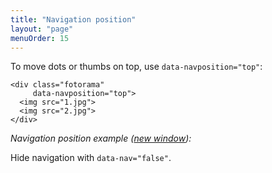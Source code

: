 ```yaml
---
title: "Navigation position"
layout: "page"
menuOrder: 15
---
```


To move dots or thumbs on top, use `data-navposition="top"`:

	<div class="fotorama"
	     data-navposition="top">
	  <img src="1.jpg">
	  <img src="2.jpg">
	</div>

*Navigation position example (<a href="/examples/navigation-position.html" target="_blank">new window</a>):*

<div class="fotorama-wrap"><div class="fotorama"
     data-navposition="top"
     data-nav="thumbs"
     data-width="700"
     data-ratio="3/2">
	<a href="http://fotorama.s3.amazonaws.com/i/okonechnikov/2-lo.jpg"></a>
	<a href="http://fotorama.s3.amazonaws.com/i/okonechnikov/3-lo.jpg"></a>
	<a href="http://fotorama.s3.amazonaws.com/i/okonechnikov/5-lo.jpg"></a>
	<a href="http://fotorama.s3.amazonaws.com/i/okonechnikov/8-lo.jpg"></a>
	<a href="http://fotorama.s3.amazonaws.com/i/okonechnikov/6-lo.jpg"></a>
</div></div>

Hide navigation with `data-nav="false"`.